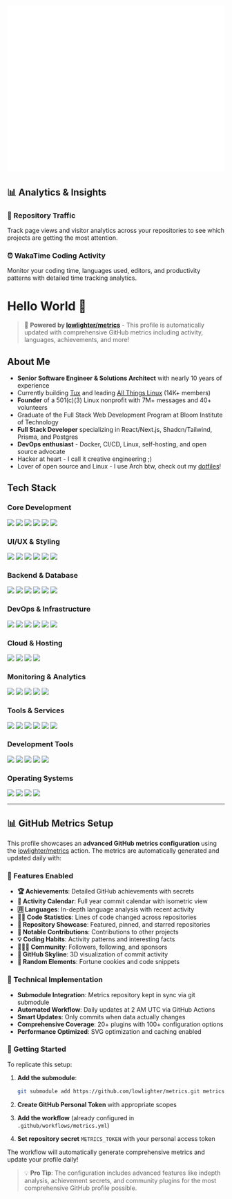 ![Metrics](/github-metrics.svg)

## 📊 Analytics & Insights

### 🧮 Repository Traffic
Track page views and visitor analytics across your repositories to see which projects are getting the most attention.

### ⏰ WakaTime Coding Activity
Monitor your coding time, languages used, editors, and productivity patterns with detailed time tracking analytics.

# Hello World 👋

> 🚀 **Powered by [lowlighter/metrics](https://github.com/lowlighter/metrics)** - This profile is automatically updated with comprehensive GitHub metrics including activity, languages, achievements, and more!

## About Me
- **Senior Software Engineer & Solutions Architect** with nearly 10 years of experience
- Currently building [Tux](https://github.com/allthingslinux/tux) and leading [All Things Linux](https://discord.gg/linux) (14K+ members)
- **Founder** of a 501(c)(3) Linux nonprofit with 7M+ messages and 40+ volunteers
- Graduate of the Full Stack Web Development Program at Bloom Institute of Technology
- **Full Stack Developer** specializing in React/Next.js, Shadcn/Tailwind, Prisma, and Postgres
- **DevOps enthusiast** - Docker, CI/CD, Linux, self-hosting, and open source advocate
- Hacker at heart - I call it creative engineering ;)
- Lover of open source and Linux - I use Arch btw, check out my [dotfiles](https://github.com/kzndotsh/dotfiles)! 

## Tech Stack

### Core Development
<img src="https://img.shields.io/badge/Next%20JS-000000?style=for-the-badge&logo=next.js&logoColor=white" /> <img src="https://img.shields.io/badge/React-61DAFB?style=for-the-badge&logo=react&logoColor=black" /> <img src="https://img.shields.io/badge/TypeScript-3178C6?style=for-the-badge&logo=typescript&logoColor=white" /> <img src="https://img.shields.io/badge/JavaScript-F7DF1E?style=for-the-badge&logo=javascript&logoColor=black" /> <img src="https://img.shields.io/badge/Python-3776AB?style=for-the-badge&logo=python&logoColor=white" /> <img src="https://img.shields.io/badge/Node.js-339933?style=for-the-badge&logo=node.js&logoColor=white" />

### UI/UX & Styling
<img src="https://img.shields.io/badge/Tailwind%20CSS-38B2AC?style=for-the-badge&logo=tailwind-css&logoColor=white" /> <img src="https://img.shields.io/badge/Shadcn-000000?style=for-the-badge&logo=shadcn&logoColor=white" /> <img src="https://img.shields.io/badge/HTML5-E34F26?style=for-the-badge&logo=html5&logoColor=white" /> <img src="https://img.shields.io/badge/CSS3-1572B6?style=for-the-badge&logo=css3&logoColor=white" /> <img src="https://img.shields.io/badge/Bootstrap-563D7C?style=for-the-badge&logo=bootstrap&logoColor=white" /> <img src="https://img.shields.io/badge/Material%20UI-007FFF?style=for-the-badge&logo=mui&logoColor=white" />

### Backend & Database
<img src="https://img.shields.io/badge/Express.js-000000?style=for-the-badge&logo=express&logoColor=white" /> <img src="https://img.shields.io/badge/PostgreSQL-336791?style=for-the-badge&logo=PostgreSQL&logoColor=white" /> <img src="https://img.shields.io/badge/Supabase-181818?style=for-the-badge&logo=Supabase&logoColor=white" /> <img src="https://img.shields.io/badge/Prisma-2D3748?style=for-the-badge&logo=prisma&logoColor=white" /> <img src="https://img.shields.io/badge/MySQL-4479A1?style=for-the-badge&logo=MySQL&logoColor=white" /> <img src="https://img.shields.io/badge/MariaDB-003545?style=for-the-badge&logo=MariaDB&logoColor=white" />

### DevOps & Infrastructure
<img src="https://img.shields.io/badge/Docker-2496ED?style=for-the-badge&logo=docker&logoColor=white" /> <img src="https://img.shields.io/badge/Linux-FCC624?style=for-the-badge&logo=linux&logoColor=black" /> <img src="https://img.shields.io/badge/Ansible-EE0000?style=for-the-badge&logo=ansible&logoColor=white" /> <img src="https://img.shields.io/badge/Nginx-009639?style=for-the-badge&logo=nginx&logoColor=white" /> <img src="https://img.shields.io/badge/GitHub%20Actions-2088FF?style=for-the-badge&logo=github-actions&logoColor=white" /> <img src="https://img.shields.io/badge/Git-F05032?style=for-the-badge&logo=git&logoColor=white" />

### Cloud & Hosting
<img src="https://img.shields.io/badge/Cloudflare-F38020?style=for-the-badge&logo=cloudflare&logoColor=white" /> <img src="https://img.shields.io/badge/Vercel-000000?style=for-the-badge&logo=vercel&logoColor=white" /> <img src="https://img.shields.io/badge/Google_Cloud-4285F4?style=for-the-badge&logo=google-cloud&logoColor=white" /> <img src="https://img.shields.io/badge/DigitalOcean-0080FF?style=for-the-badge&logo=digitalocean&logoColor=white" />

### Monitoring & Analytics
<img src="https://img.shields.io/badge/Grafana-F46800?style=for-the-badge&logo=grafana&logoColor=white" /> <img src="https://img.shields.io/badge/InfluxDB-22ADF6?style=for-the-badge&logo=influxdb&logoColor=white" /> <img src="https://img.shields.io/badge/Prometheus-E6522C?style=for-the-badge&logo=prometheus&logoColor=white" /> <img src="https://img.shields.io/badge/Google%20Analytics-E37400?style=for-the-badge&logo=google-analytics&logoColor=white" /> <img src="https://img.shields.io/badge/Tableau-1F77B4?style=for-the-badge&logo=tableau&logoColor=white" />

### Tools & Services
<img src="https://img.shields.io/badge/Stripe-626CD9?style=for-the-badge&logo=stripe&logoColor=white" /> <img src="https://img.shields.io/badge/Shopify-96BF48?style=for-the-badge&logo=shopify&logoColor=white" /> <img src="https://img.shields.io/badge/Twilio-FF6F00?style=for-the-badge&logo=twilio&logoColor=white" /> <img src="https://img.shields.io/badge/Auth0-EB5424?style=for-the-badge&logo=auth0&logoColor=white" /> <img src="https://img.shields.io/badge/Zapier-FF4A00?style=for-the-badge&logo=zapier&logoColor=white" /> <img src="https://img.shields.io/badge/Airtable-18BFFF?style=for-the-badge&logo=airtable&logoColor=white" />

### Development Tools
<img src="https://img.shields.io/badge/Vite-646CFF?style=for-the-badge&logo=vite&logoColor=white" /> <img src="https://img.shields.io/badge/Jest-C21325?style=for-the-badge&logo=jest&logoColor=white" /> <img src="https://img.shields.io/badge/ESLint-4B32C3?style=for-the-badge&logo=eslint&logoColor=white" /> <img src="https://img.shields.io/badge/Prettier-F7B93E?style=for-the-badge&logo=prettier&logoColor=white" /> <img src="https://img.shields.io/badge/WordPress-21759B?style=for-the-badge&logo=wordpress&logoColor=white" />

### Operating Systems
<img src="https://img.shields.io/badge/Arch_Linux-1793D1?style=for-the-badge&logo=arch-linux&logoColor=white" /> <img src="https://img.shields.io/badge/Debian-A81D33?style=for-the-badge&logo=debian&logoColor=white" /> <img src="https://img.shields.io/badge/Ubuntu-E95420?style=for-the-badge&logo=ubuntu&logoColor=white" /> <img src="https://img.shields.io/badge/NixOS-41439B?style=for-the-badge&logo=NixOS&logoColor=white" />

---

## 📊 GitHub Metrics Setup

This profile showcases an **advanced GitHub metrics configuration** using the [lowlighter/metrics](https://github.com/lowlighter/metrics) action. The metrics are automatically generated and updated daily with:

### 🎯 Features Enabled
- **🏆 Achievements**: Detailed GitHub achievements with secrets
- **📅 Activity Calendar**: Full year commit calendar with isometric view
- **🈷️ Languages**: In-depth language analysis with recent activity
- **👨‍💻 Code Statistics**: Lines of code changed across repositories
- **📓 Repository Showcase**: Featured, pinned, and starred repositories
- **🎩 Notable Contributions**: Contributions to other projects
- **💡 Coding Habits**: Activity patterns and interesting facts
- **🧑‍🤝‍🧑 Community**: Followers, following, and sponsors
- **🌇 GitHub Skyline**: 3D visualization of commit activity
- **🎲 Random Elements**: Fortune cookies and code snippets

### 🔧 Technical Implementation
- **Submodule Integration**: Metrics repository kept in sync via git submodule
- **Automated Workflow**: Daily updates at 2 AM UTC via GitHub Actions
- **Smart Updates**: Only commits when data actually changes
- **Comprehensive Coverage**: 20+ plugins with 100+ configuration options
- **Performance Optimized**: SVG optimization and caching enabled

### 🚀 Getting Started
To replicate this setup:

1. **Add the submodule**:
   ```bash
   git submodule add https://github.com/lowlighter/metrics.git metrics
   ```

2. **Create GitHub Personal Token** with appropriate scopes

3. **Add the workflow** (already configured in `.github/workflows/metrics.yml`)

4. **Set repository secret** `METRICS_TOKEN` with your personal access token

The workflow will automatically generate comprehensive metrics and update your profile daily!

> 💡 **Pro Tip**: The configuration includes advanced features like indepth analysis, achievement secrets, and community plugins for the most comprehensive GitHub profile possible.

